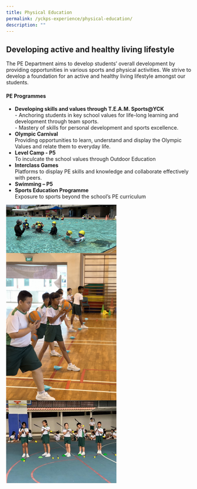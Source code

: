 ```yaml
---
title: Physical Education
permalink: /yckps-experience/physical-education/
description: ""
---
```

## Developing active and healthy living lifestyle

The PE Department aims to develop students’ overall development by providing opportunities in various sports and physical activities.  We strive to develop a foundation for an active and healthy living lifestyle amongst our students.

#### PE Programmes

- **Developing skills and values through T.E.A.M. Sports@YCK**
<br>- Anchoring students in key school values for life-long learning and development through team sports.
<br>- Mastery of skills for personal development and sports excellence.
- **Olympic Carnival**
<br> Providing opportunities to learn, understand and display the Olympic Values and relate them to everyday life.
- **Level Camp - P5**
<br> To inculcate the school values through Outdoor Education
- **Interclass Games**
<br>Platforms to display PE skills and knowledge and collaborate effectively with peers.
- **Swimming – P5**
- **Sports Education Programme**
<br> Exposure to sports beyond the school’s PE curriculum

<img src="/images/2023/PE/pe5%20-%20lovino%20villasin%20cruz.jpg" style="width:300px;height:auto;" align="center">
<br>
<img src="/images/2023/PE/pe6%20-%20lovino%20villasin%20cruz.jpg" style="width:300px;height:auto;" align="center">
<br>
<img src="/images/2023/PE/pe7%20-%20lovino%20villasin%20cruz.jpg" style="width:300px;height:auto;" align="center">